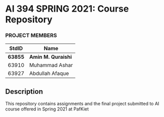 # AI 394 SPRING 2021: Course Repository #
### PROJECT MEMBERS ###
StdID | Name
------------ | -------------
**63855** | **Amin M. Quraishi** <!--this is the group leader in bold-->
63910 | Muhammad Ashar
63927 | Abdullah Afaque
<!-- Replace name and student ids with acutally group member names and ids-->


## Description ## 
This repository contains assignments and the final project submitted to AI course offered in Spring 2021 at PafKiet

